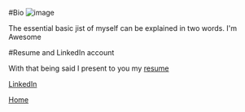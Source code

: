 #Bio
![image](https://media-exp2.licdn.com/mpr/mpr/shrinknp_200_200/AAEAAQAAAAAAAAnCAAAAJGUwYjc4YWIxLTFiMmQtNGFlMS04MWZmLWY0ZGFmNjhkYzdiZQ.jpg)




The essential basic jist of myself can be explained in two words.
I'm Awesome


#Resume and LinkedIn account

With that being said I present to you my [resume](file:///Users/davidgriffith/Downloads/David%20Griffith%20Resume%201.htm)

[LinkedIn](www.linkedin.com/in/DavidDocAfroGriffith)

[Home](docafro.github.io/index)

